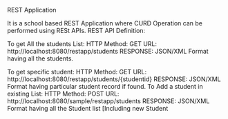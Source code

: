 REST Application

It is a school based REST Application where CURD Operation can be performed using RESt APIs.
REST API Definition:
	
To get All the students List: 
	HTTP Method: GET
	URL: http://localhost:8080/restapp/students
	RESPONSE: JSON/XML Format having all the students.

To get specific student: 
	HTTP Method: GET
	URL: http://localhost:8080/restapp/students/{studentid}
	RESPONSE: JSON/XML Format having particular student record if found.
To Add a student in existing List:
	HTTP Method: POST
	URL: http://localhost:8080/sample/restapp/students
	RESPONSE: JSON/XML Format having all the Student list [Including new Student
